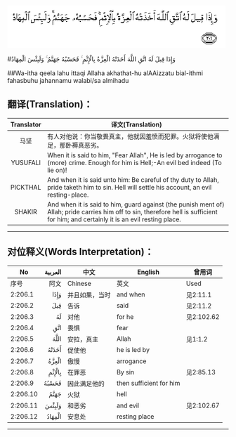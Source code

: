 ![002:206](images/002_206.gif)

#وَإِذَا قِيلَ لَهُ اتَّقِ اللَّهَ أَخَذَتْهُ الْعِزَّةُ بِالْإِثْمِ ۚ فَحَسْبُهُ جَهَنَّمُ ۚ وَلَبِئْسَ الْمِهَادُ 

##Wa-itha qeela lahu ittaqi Allaha akhathat-hu alAAizzatu bial-ithmi fahasbuhu jahannamu walabi/sa almihadu 

## 翻译(Translation)：

| Translator | 译文(Translation)                                            |
| :--------: | ------------------------------------------------------------ |
|    马坚    | 有人对他说：你当敬畏真主，他就因羞愤而犯罪。火狱将使他满足，那卧褥真恶劣。 |
|  YUSUFALI  | When it is said to him, "Fear Allah", He is led by arrogance to (more) crime. Enough for him is Hell;-An evil bed indeed (To lie on)! |
|  PICKTHAL  | And when it is said unto him: Be careful of thy duty to Allah, pride taketh him to sin. Hell will settle his account, an evil resting-place. |
|   SHAKIR   | And when it is said to him, guard against (the punish ment of) Allah; pride carries him off to sin, therefore hell is sufficient for him; and certainly it is an evil resting place. |

---

## 对位释义(Words Interpretation)：

| No   | العربية | 中文    | English | 曾用词 |
| ---- | ------: | ------- | ------- | ------ |
| 序号 |    阿文 | Chinese | 英文    | Used   |
| 2:206.1  | وَإِذَا   | 并且如果，当时 | and when                | 见2:11.1   |
| 2:206.2  | قِيلَ    | 告诉           | said                | 见2:11.2   |
| 2:206.3  | لَهُ     | 对他           | for he                  | 见2:102.62 |
| 2:206.4  | اتَّقِ    | 畏惧           | fear                    |            |
| 2:206.5  | اللَّهَ   | 安拉，真主     | Allah                   | 见1:1.2    |
| 2:206.6  | أَخَذَتْهُ  | 促使他         | he is led by            |            |
| 2:206.7  | الْعِزَّةُ  | 傲慢           | arrogance               |            |
| 2:206.8  | بِالْإِثْمِ | 在罪恶         | By sin                  | 见2:85.13  |
| 2:206.9  | فَحَسْبُهُ  | 因此满足他的   | then sufficient for him |            |
| 2:206.10 | جَهَنَّمُ   | 火狱           | hell                    |            |
| 2:206.11 | وَلَبِئْسَ  | 和恶劣         | and evil                | 见2:102.67 |
| 2:206.12 | الْمِهَادُ | 安息处         | resting place           |            |

---

